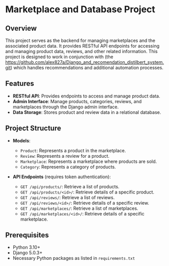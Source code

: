 # Marketplace and Database Project

## Overview
This project serves as the backend for managing marketplaces and the associated product data. It provides RESTful API endpoints for accessing and managing product data, reviews, and other related information. This project is designed to work in conjunction with (the https://github.com/alex827a/Django_and_recomendation_distilbert_system.git) which handles recommendations and additional automation processes.

## Features
- **RESTful API**: Provides endpoints to access and manage product data.
- **Admin Interface**: Manage products, categories, reviews, and marketplaces through the Django admin interface.
- **Data Storage**: Stores product and review data in a relational database.

## Project Structure
- **Models**:
  - `Product`: Represents a product in the marketplace.
  - `Review`: Represents a review for a product.
  - `Marketplace`: Represents a marketplace where products are sold.
  - `Category`: Represents a category of products.

- **API Endpoints** (requires token authentication):
  - `GET /api/products/`: Retrieve a list of products.
  - `GET /api/products/<id>/`: Retrieve details of a specific product.
  - `GET /api/reviews/`: Retrieve a list of reviews.
  - `GET /api/reviews/<id>/`: Retrieve details of a specific review.
  - `GET /api/marketplaces/`: Retrieve a list of marketplaces.
  - `GET /api/marketplaces/<id>/`: Retrieve details of a specific marketplace.

## Prerequisites
- Python 3.10+
- Django 5.0.3+
- Necessary Python packages as listed in `requirements.txt`

